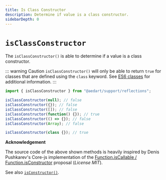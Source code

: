 ```yaml
---
title: Is Class Constructor
description: Determine if value is a class constructor.
sidebarDepth: 0
---
```


# `isClassConstructor` <Badge type="tip" text="Available since v0.7" vertical="middle" />

The `isClassConstructor()` is able to determine if a value is a class constructor.

::: warning Caution
`isClassConstructor()` will only be able to return `true` for classes that are defined using the `class` keyword. See [ES6 classes](https://developer.mozilla.org/en-US/docs/Web/JavaScript/Reference/Classes) for additional information.
:::


```js
import { isClassConstructor } from "@aedart/support/reflections";

isClassConstructor(null); // false
isClassConstructor({}); // false
isClassConstructor([]); // false
isClassConstructor(function() {}); // true
isClassConstructor(() => {}); // false
isClassConstructor(Array); // false

isClassConstructor(class {}); // true
```

**Acknowledgement**

The source code of the above shown methods is heavily inspired by Denis Pushkarev's Core-js implementation of the [Function.isCallable / Function.isConstructor](https://github.com/zloirock/core-js#function-iscallable-isconstructor-) proposal (_License MIT_).

See also [`isConstructor()`](./isConstructor.md).
